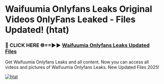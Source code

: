 # Waifuumia Onlyfans Leaks Original Videos 0nlyFans Leaked - Files Updated! (htat)

<h3>🔴 CLICK HERE 🌐==►► <a href="https://tinyurl.com/2wckxsce" rel="nofollow">Waifuumia Onlyfans Leaks Updated Files</a></h3>

Get Waifuumia Onlyfans Leaks and all content. Now you can access all videos and pictures of Waifuumia Onlyfans Leaks. New Updated Files 2025!

[![htat](https://i.imgur.com/AFduVYN.gif)](https://tinyurl.com/2wckxsce)
